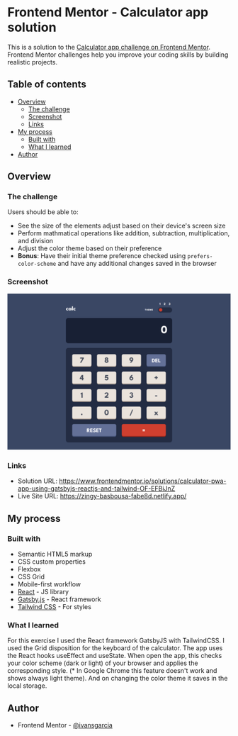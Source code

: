 # Frontend Mentor - Calculator app solution

This is a solution to the [Calculator app challenge on Frontend Mentor](https://www.frontendmentor.io/challenges/calculator-app-9lteq5N29). Frontend Mentor challenges help you improve your coding skills by building realistic projects. 

## Table of contents

- [Overview](#overview)
  - [The challenge](#the-challenge)
  - [Screenshot](#screenshot)
  - [Links](#links)
- [My process](#my-process)
  - [Built with](#built-with)
  - [What I learned](#what-i-learned)
- [Author](#author)

## Overview

### The challenge

Users should be able to:

- See the size of the elements adjust based on their device's screen size
- Perform mathmatical operations like addition, subtraction, multiplication, and division
- Adjust the color theme based on their preference
- **Bonus**: Have their initial theme preference checked using `prefers-color-scheme` and have any additional changes saved in the browser

### Screenshot

![](./screenshot.png)

### Links

- Solution URL: https://www.frontendmentor.io/solutions/calculator-pwa-app-using-gatsbyjs-reactjs-and-tailwind-OF-EFBiJnZ
- Live Site URL: https://zingy-basbousa-fabe8d.netlify.app/

## My process

### Built with

- Semantic HTML5 markup
- CSS custom properties
- Flexbox
- CSS Grid
- Mobile-first workflow
- [React](https://reactjs.org/) - JS library
- [Gatsby.js](https://www.gatsbyjs.com/) - React framework
- [Tailwind CSS](https://tailwindcss.com/) - For styles

### What I learned

For this exercise I used the React framework GatsbyJS with TailwindCSS.
I used the Grid disposition for the keyboard of the calculator.
The app uses the React hooks useEffect and useState.
When open the app, this checks your color scheme (dark or light) of your browser and applies the corresponding style.
(* In Google Chrome this feature doesn't work and shows always light theme).
And on changing the color theme it saves in the local storage.

## Author

- Frontend Mentor - [@ivansgarcia](https://www.frontendmentor.io/profile/ivansgarcia)